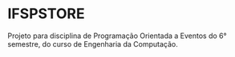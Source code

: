# IFSPSTORE
Projeto para disciplina de Programação Orientada a Eventos do 6° semestre, do curso de Engenharia da Computação.
